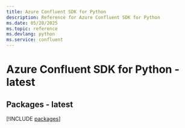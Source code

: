 ```yaml
---
title: Azure Confluent SDK for Python
description: Reference for Azure Confluent SDK for Python
ms.date: 05/28/2025
ms.topic: reference
ms.devlang: python
ms.service: confluent
---
```

# Azure Confluent SDK for Python - latest
## Packages - latest
[!INCLUDE [packages](confluent-index.md)]